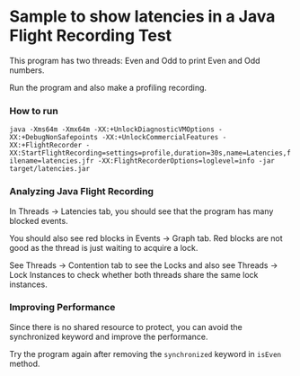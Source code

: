 Sample to show latencies in a Java Flight Recording Test
========================================================

This program has two threads: Even and Odd to print Even and Odd numbers.

Run the program and also make a profiling recording.

### How to run
`java -Xms64m -Xmx64m -XX:+UnlockDiagnosticVMOptions -XX:+DebugNonSafepoints -XX:+UnlockCommercialFeatures -XX:+FlightRecorder -XX:StartFlightRecording=settings=profile,duration=30s,name=Latencies,filename=latencies.jfr -XX:FlightRecorderOptions=loglevel=info -jar target/latencies.jar`

### Analyzing Java Flight Recording

In Threads -> Latencies tab, you should see that the program has many blocked events.

You should also see red blocks in Events -> Graph tab. Red blocks are not good as the thread is just waiting to acquire a lock.
 
See Threads -> Contention tab to see the Locks and also see Threads -> Lock Instances to check whether both threads share the same lock instances.

### Improving Performance

Since there is no shared resource to protect, you can avoid the synchronized keyword and improve the performance.

Try the program again after removing the `synchronized` keyword in `isEven` method.
